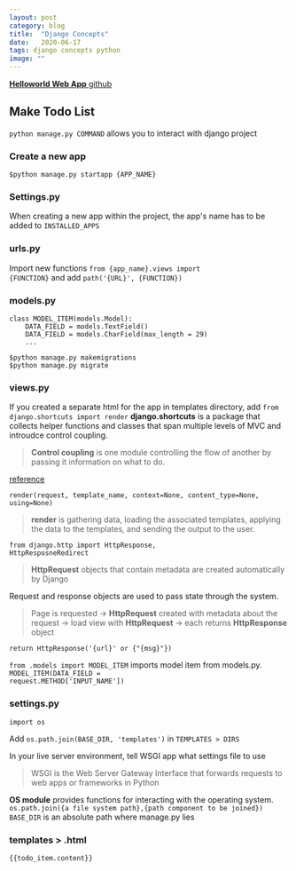 ```yaml
---
layout: post
category: blog
title:  "Django Concepts"
date:   2020-06-17
tags: django concepts python
image: ""
---
```

<a href = "https://github.com/parkyo/helloworld_webapp"><strong>Helloworld Web App</strong> github</a>


## Make Todo List

<code>python manage.py COMMAND</code> allows you to interact with django project

### Create a new app
<pre><code>$python manage.py startapp {APP_NAME}</code></pre>

### Settings.py
When creating a new app within the project, the app's name has to be added to <code>INSTALLED_APPS</code>

### urls.py
Import new functions <code>from {app_name}.views import {FUNCTION}</code> and add <code>path('{URL}', {FUNCTION})</code>

### models.py
<pre><code>class MODEL_ITEM(models.Model):
    DATA_FIELD = models.TextField()
    DATA_FIELD = models.CharField(max_length = 29)
    ...
</code></pre>

<pre><code>$python manage.py makemigrations
$python manage.py migrate</code></pre>

### views.py
If you created a separate html for the app in templates directory, add <code>from django.shortcuts import render</code>
<strong>django.shortcuts</strong> is a package that collects helper functions and classes that span multiple levels of MVC and introudce control coupling. 
<blockquote><strong>Control coupling</strong> is one module controlling the flow of another by passing it information on what to do. </blockquote> 

<a href = "https://docs.djangoproject.com/en/3.0/topics/http/shortcuts/">reference</a>

<code>render(request, template_name, context=None, content_type=None, using=None)</code> 
<blockquote><strong>render</strong> is gathering data, loading the associated templates, applying the data to the templates, and sending the output to the user. </blockquote>

<code>from django.http import HttpResponse, HttpResposneRedirect</code>
<blockquote><strong>HttpRequest</strong> objects that contain metadata are created automatically by Django</blockquote>
Request and response objects are used to pass state through the system.

<blockquote>Page is requested -> <strong>HttpRequest</strong> created with metadata about the request -> load view with <strong>HttpRequest</strong> -> each returns <strong>HttpResponse</strong> object</blockquote>

<code>return HttpResponse('{url}' or {"{msg}"})</code>

<code>from .models import MODEL_ITEM</code> imports model item from models.py. 
<code>MODEL_ITEM(DATA_FIELD = request.METHOD['INPUT_NAME'])</code>

### settings.py
<pre><code>import os</code></pre>
Add  <code>os.path.join(BASE_DIR, 'templates')</code> in <code>TEMPLATES > DIRS</code> 

In your live server environment, tell WSGI app what settings file to use
<blockquote>WSGI is the Web Server Gateway Interface that forwards requests to web apps or frameworks in Python</blockquote>
<strong>OS module</strong> provides functions for interacting with the operating system. 
<code>os.path.join({a file system path},{path component to be joined})</code> 
<code>BASE_DIR</code> is an absolute path where manage.py lies

### templates > .html
<pre><code>{{todo_item.content}}</pre></code>
